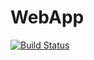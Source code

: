 # WebApp
[![Build Status](https://travis-ci.org/justin516142071/WebApp.svg?branch=master)](https://travis-ci.org/justin516142071/WebApp)
